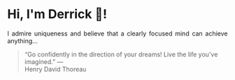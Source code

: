 # Hi, I'm Derrick 👋!
<p align="justify">I admire uniqueness and believe that a clearly focused mind can achieve anything...</p> 
<!-- #quote-start -->
<blockquote>&ldquo;Go confidently in the direction of your dreams! Live the life you've imagined.&rdquo; &mdash; <footer>Henry David Thoreau</footer></blockquote>
<!-- #quote-end -->
